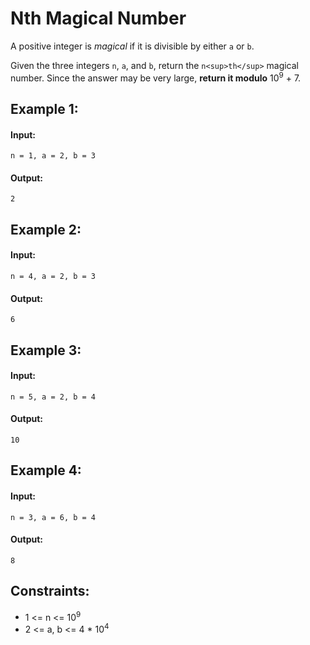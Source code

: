 # Nth Magical Number
A positive integer is *magical* if it is divisible by either `a` or `b`.

Given the three integers `n`, `a`, and `b`, return the `n<sup>th</sup>` magical number. Since the answer may be very large, **return it modulo** 10<sup>9</sup> + 7.

 

## Example 1:

#### Input: 
`n = 1, a = 2, b = 3`

#### Output: 
`2`



## Example 2:

#### Input: 
`n = 4, a = 2, b = 3`

#### Output: 
`6`



## Example 3:

#### Input: 
`n = 5, a = 2, b = 4`

#### Output: 
`10`



## Example 4:

#### Input: 
`n = 3, a = 6, b = 4`

#### Output: 
`8`
 


## Constraints:
- 1 <= n <= 10<sup>9</sup>
- 2 <= a, b <= 4 * 10<sup>4</sup>

